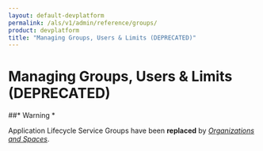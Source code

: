 ```yaml
---
layout: default-devplatform
permalink: /als/v1/admin/reference/groups/
product: devplatform
title: "Managing Groups, Users & Limits (DEPRECATED)"
---
```

<!--PUBLISHED-->

Managing Groups, Users & Limits (DEPRECATED)[](#managing-groups-users-limits-deprecated "Permalink to this headline")
===================================================================================================================

##* Warning *

Application Lifecycle Service Groups have been **replaced** by [*Organizations and
Spaces*](/als/v1/user/deploy/orgs-spaces/#orgs-spaces).
